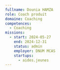 ```yaml
---
fullname: Dounia HAMZA
role: Coach produit
domaine: Coaching
competences:
  - Coaching
missions:
  - start: 2024-05-27
    end: 2024-12-31
    status: admin
    employer: DNUM MCAS
    startups:
      - aides.jeunes
---
```

